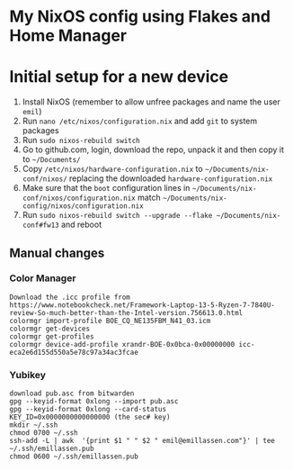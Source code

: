 # My NixOS config using Flakes and Home Manager

# Initial setup for a new device
1. Install NixOS (remember to allow unfree packages and name the user `emil`)
1. Run `nano /etc/nixos/configuration.nix` and add `git` to system packages
1. Run `sudo nixos-rebuild switch`
1. Go to github.com, login, download the repo, unpack it and then copy it to `~/Documents/`
1. Copy `/etc/nixos/hardware-configuration.nix` to `~/Documents/nix-conf/nixos/` replacing the downloaded `hardware-configuration.nix`
1. Make sure that the `boot` configuration lines in `~/Documents/nix-conf/nixos/configuration.nix` match `~/Documents/nix-config/nixos/configuration.nix`
1. Run `sudo nixos-rebuild switch --upgrade --flake ~/Documents/nix-conf#fw13` and reboot

## Manual changes

### Color Manager
```
Download the .icc profile from https://www.notebookcheck.net/Framework-Laptop-13-5-Ryzen-7-7840U-review-So-much-better-than-the-Intel-version.756613.0.html
colormgr import-profile BOE_CQ_NE135FBM_N41_03.icm
colormgr get-devices
colormgr get-profiles
colormgr device-add-profile xrandr-BOE-0x0bca-0x00000000 icc-eca2e6d155d550a5e78c97a34ac3fcae
```

### Yubikey
```
download pub.asc from bitwarden
gpg --keyid-format 0xlong --import pub.asc
gpg --keyid-format 0xlong --card-status
KEY_ID=0x0000000000000000 (the sec# key)
mkdir ~/.ssh
chmod 0700 ~/.ssh
ssh-add -L | awk  '{print $1 " " $2 " emil@emillassen.com"}' | tee ~/.ssh/emillassen.pub
chmod 0600 ~/.ssh/emillassen.pub
```
